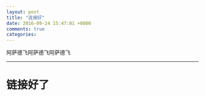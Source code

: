 ```yaml
---
layout: post
title: "连接好"
date: 2016-09-24 15:47:01 +0800
comments: true
categories: 
---
```

阿萨德飞阿萨德飞阿萨德飞

---

链接好了
=======